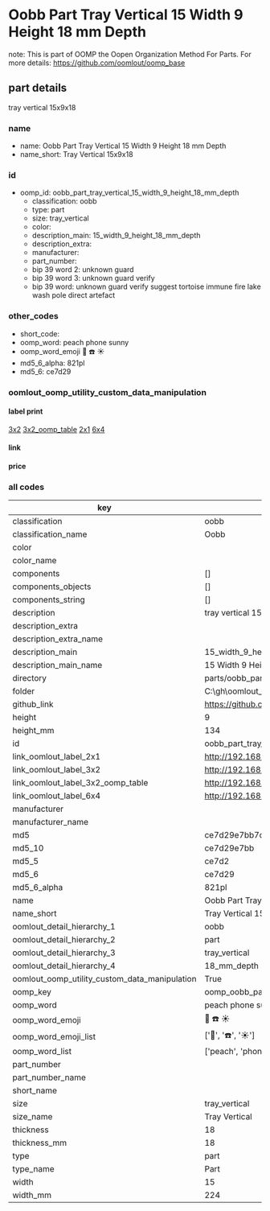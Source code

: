 # Oobb Part Tray Vertical 15 Width 9 Height 18 mm Depth  

note: This is part of OOMP the Oopen Organization Method For Parts. For more details: https://github.com/oomlout/oomp_base

##  part details
  



tray vertical 15x9x18



### name
* name: Oobb Part Tray Vertical 15 Width 9 Height 18 mm Depth
* name_short: Tray Vertical 15x9x18 
### id
* oomp_id: oobb_part_tray_vertical_15_width_9_height_18_mm_depth
  * classification: oobb
  * type: part
  * size: tray_vertical
  * color: 
  * description_main: 15_width_9_height_18_mm_depth
  * description_extra: 
  * manufacturer: 
  * part_number: 
  * bip 39 word 2: unknown guard
  * bip 39 word 3: unknown guard verify
  * bip 39 word: unknown guard verify suggest tortoise immune fire lake wash pole direct artefact

### other_codes
* short_code: 
* oomp_word: peach phone sunny
* oomp_word_emoji :peach: :phone: :sunny:
* md5_6_alpha: 821pl
* md5_6: ce7d29






### oomlout_oomp_utility_custom_data_manipulation
#### label print
[3x2](http://192.168.1.245:1112/?label=oomp%20821pl)
[3x2_oomp_table](http://192.168.1.108:1112/?label=oomp%20821pl)
[2x1](http://192.168.1.242:1112/?label=oomp%20821pl)
[6x4](http://192.168.1.55:1112/?label=oomp%20821pl)    

#### link

                              

#### price







### all codes 
| key | value |  
| --- | --- |  
| classification | oobb |  
| classification_name | Oobb |  
| color |  |  
| color_name |  |  
| components | [] |  
| components_objects | [] |  
| components_string | [] |  
| description | tray vertical 15x9x18 |  
| description_extra |  |  
| description_extra_name |  |  
| description_main | 15_width_9_height_18_mm_depth |  
| description_main_name | 15 Width 9 Height 18 mm Depth |  
| directory | parts/oobb_part_tray_vertical_15_width_9_height_18_mm_depth |  
| folder | C:\gh\oomlout_oobb_version_4_generated_parts\parts\oobb_part_tray_vertical_15_width_9_height_18_mm_depth |  
| github_link | https://github.com/oomlout/oomlout_oomp_part_src/tree/main/parts/oobb_part_tray_vertical_15_width_9_height_18_mm_depth |  
| height | 9 |  
| height_mm | 134 |  
| id | oobb_part_tray_vertical_15_width_9_height_18_mm_depth |  
| link_oomlout_label_2x1 | http://192.168.1.242:1112/?label=oomp%20821pl |  
| link_oomlout_label_3x2 | http://192.168.1.245:1112/?label=oomp%20821pl |  
| link_oomlout_label_3x2_oomp_table | http://192.168.1.108:1112/?label=oomp%20821pl |  
| link_oomlout_label_6x4 | http://192.168.1.55:1112/?label=oomp%20821pl |  
| manufacturer |  |  
| manufacturer_name |  |  
| md5 | ce7d29e7bb7caae5c6f2cd8fe559d76f |  
| md5_10 | ce7d29e7bb |  
| md5_5 | ce7d2 |  
| md5_6 | ce7d29 |  
| md5_6_alpha | 821pl |  
| name | Oobb Part Tray Vertical 15 Width 9 Height 18 mm Depth |  
| name_short | Tray Vertical 15x9x18  |  
| oomlout_detail_hierarchy_1 | oobb |  
| oomlout_detail_hierarchy_2 | part |  
| oomlout_detail_hierarchy_3 | tray_vertical |  
| oomlout_detail_hierarchy_4 | 18_mm_depth |  
| oomlout_oomp_utility_custom_data_manipulation | True |  
| oomp_key | oomp_oobb_part_tray_vertical_15_width_9_height_18_mm_depth |  
| oomp_word | peach phone sunny |  
| oomp_word_emoji | :peach: :phone: :sunny: |  
| oomp_word_emoji_list | [':peach:', ':phone:', ':sunny:'] |  
| oomp_word_list | ['peach', 'phone', 'sunny'] |  
| part_number |  |  
| part_number_name |  |  
| short_name |  |  
| size | tray_vertical |  
| size_name | Tray Vertical |  
| thickness | 18 |  
| thickness_mm | 18 |  
| type | part |  
| type_name | Part |  
| width | 15 |  
| width_mm | 224 |  
